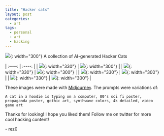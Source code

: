 ```yaml
---
title: "Hacker cats"
layout: post
categories:
  - art
tags:
  - personal
  - art
  - hacking
---
```


![](https://mj-gallery.com/d6ff0b6b-677b-4f9d-a0a8-ea2a1e0159be/grid_0.png){: width="300"}
A collection of AI-generated Hacker Cats


| :----: | :----: |
| ![](https://mj-gallery.com/222e1323-65e5-44f0-9580-eda617e89328/grid_0.png){: width="330"} | ![](https://mj-gallery.com/666a13a6-0faf-43ac-9ab7-5c11067515e5/grid_0.png){: width="300"} |
| ![](https://mj-gallery.com/5b5b1021-2051-49c0-80ea-261e9acee1d6/grid_0.png){: width="330"} | ![](https://mj-gallery.com/067531e8-1f06-499b-b172-2be7dcfca9c8/grid_0.png){: width="300"} |
| ![](https://mj-gallery.com/cf128826-9d01-4902-8c52-fecf37a93091/grid_0.png){: width="330"} | ![](https://mj-gallery.com/4687c9f4-6b4d-4993-a9e7-b216fcca2671/grid_0.png){: width="300"} |
| ![](https://mj-gallery.com/80555b0d-78f6-4620-ae80-957a399daecc/grid_0.png){: width="330"} | ![](https://mj-gallery.com/fb0b5e89-f33d-44f2-a193-cfc908dc4f56/grid_0.png){: width="300"} |

These images were made with [Midjourney](https://www.midjourney.com/app/). The prompts were variations of:
```
A cat in a hoodie is typing on a computer, 80's sci fi poster, propaganda poster, gothic art, synthwave colors, 4k detailed, video game art
```

Thanks for looking! I hope you liked them! Follow me on twitter for more cool hacking content!

\- rez0

<meta name="twitter:card" content="summary_large_image" />
<meta name="twitter:site" content="@rez0__" />
<meta name="twitter:creator" content="@rez0__" />
<meta property="og:url" content="https://rez0.blog/hacking/2022/09/15/hacker-cats.html" />
<meta property="og:title" content="Hacker cats" />
<meta property="og:description" content="ai-generated cyber hacker cats" />
<meta property="og:image" content="https://mj-gallery.com/d6ff0b6b-677b-4f9d-a0a8-ea2a1e0159be/grid_0.png" />
